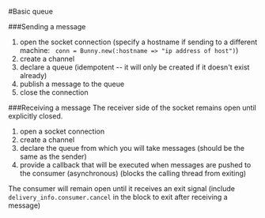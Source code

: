 #Basic queue

###Sending a message
1. open the socket connection (specify a hostname if sending to a different machine: ``` conn = Bunny.new(:hostname => "ip address of host")```)
2. create a channel
3. declare a queue (idempotent -- it will only be created if it doesn't exist already)
4. publish a message to the queue
5. close the connection

###Receiving a message
The receiver side of the socket remains open until explicitly closed.

1. open a socket connection
2. create a channel
3. declare the queue from which you will take messages (should be the same as the sender)
4. provide a callback that will be executed when messages are pushed to the consumer (asynchronous) (blocks the calling thread from exiting)

The consumer will remain open until it receives an exit signal (include ```delivery_info.consumer.cancel``` in the block to exit after receiving a message)
